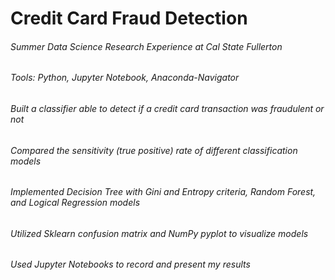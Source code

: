 # Credit Card Fraud Detection
###### Summer Data Science Research Experience at Cal State Fullerton
###### Tools: Python, Jupyter Notebook, Anaconda-Navigator
###### Built a classifier able to detect if a credit card transaction was fraudulent or not 	
###### Compared the sensitivity (true positive) rate of different classification models 	
###### Implemented Decision Tree with Gini and Entropy criteria, Random Forest, and Logical Regression models 	
###### Utilized Sklearn confusion matrix and NumPy pyplot to visualize models 	
###### Used Jupyter Notebooks to record and present my results 

